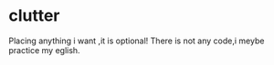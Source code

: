 # clutter
Placing anything i want ,it is optional!
There is not any code,i meybe practice my eglish.
